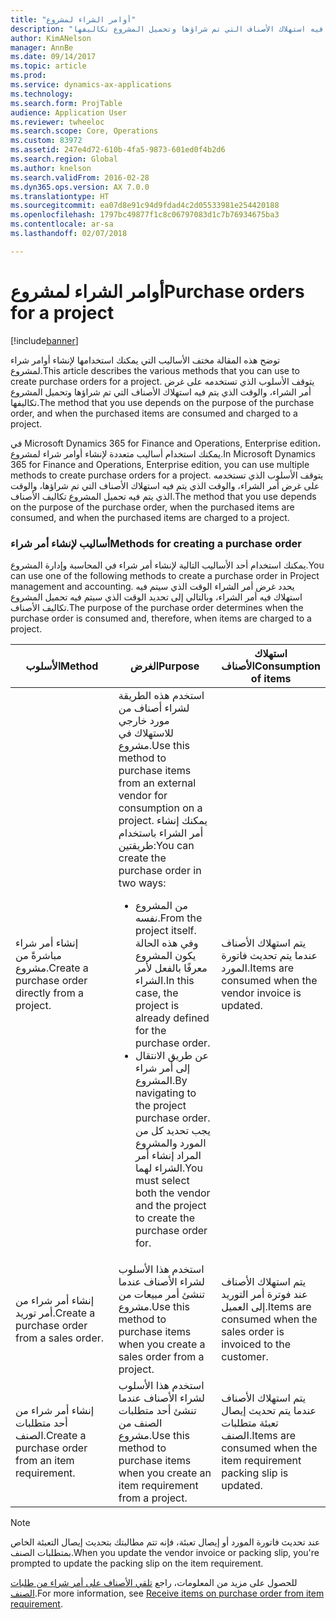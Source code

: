 ```yaml
---
title: "أوامر الشراء لمشروع"
description: "توضح هذه المقالة مختف الأساليب التي يمكنك استخدامها لإنشاء أوامر شراء لمشروع. يتوقف الأسلوب الذي تستخدمه على غرض أمر الشراء، والوقت الذي يتم فيه استهلاك الأصناف التي تم شراؤها وتحميل المشروع تكاليفها."
author: KimANelson
manager: AnnBe
ms.date: 09/14/2017
ms.topic: article
ms.prod: 
ms.service: dynamics-ax-applications
ms.technology: 
ms.search.form: ProjTable
audience: Application User
ms.reviewer: twheeloc
ms.search.scope: Core, Operations
ms.custom: 83972
ms.assetid: 247e4d72-610b-4fa5-9873-601ed0f4b2d6
ms.search.region: Global
ms.author: knelson
ms.search.validFrom: 2016-02-28
ms.dyn365.ops.version: AX 7.0.0
ms.translationtype: HT
ms.sourcegitcommit: ea07d8e91c94d9fdad4c2d05533981e254420188
ms.openlocfilehash: 1797bc49877f1c8c06797083d1c7b76934675ba3
ms.contentlocale: ar-sa
ms.lasthandoff: 02/07/2018

---
```


# <a name="purchase-orders-for-a-project"></a><span data-ttu-id="09340-104">أوامر الشراء لمشروع</span><span class="sxs-lookup"><span data-stu-id="09340-104">Purchase orders for a project</span></span>

[!include[banner](../includes/banner.md)]


<span data-ttu-id="09340-105">توضح هذه المقالة مختف الأساليب التي يمكنك استخدامها لإنشاء أوامر شراء لمشروع.</span><span class="sxs-lookup"><span data-stu-id="09340-105">This article describes the various methods that you can use to create purchase orders for a project.</span></span> <span data-ttu-id="09340-106">يتوقف الأسلوب الذي تستخدمه على غرض أمر الشراء، والوقت الذي يتم فيه استهلاك الأصناف التي تم شراؤها وتحميل المشروع تكاليفها.</span><span class="sxs-lookup"><span data-stu-id="09340-106">The method that you use depends on the purpose of the purchase order, and when the purchased items are consumed and charged to a project.</span></span>

<span data-ttu-id="09340-107">في Microsoft Dynamics 365 for Finance and Operations, Enterprise edition، يمكنك استخدام أساليب متعددة لإنشاء أوامر شراء لمشروع.</span><span class="sxs-lookup"><span data-stu-id="09340-107">In Microsoft Dynamics 365 for Finance and Operations, Enterprise edition, you can use multiple methods to create purchase orders for a project.</span></span> <span data-ttu-id="09340-108">يتوقف الأسلوب الذي تستخدمه على غرض أمر الشراء، والوقت الذي يتم فيه استهلاك الأصناف التي تم شراؤها، والوقت الذي يتم فيه تحميل المشروع تكاليف الأصناف.</span><span class="sxs-lookup"><span data-stu-id="09340-108">The method that you use depends on the purpose of the purchase order, when the purchased items are consumed, and when the purchased items are charged to a project.</span></span>

### <a name="methods-for-creating-a-purchase-order"></a><span data-ttu-id="09340-109">أساليب لإنشاء أمر شراء</span><span class="sxs-lookup"><span data-stu-id="09340-109">Methods for creating a purchase order</span></span>

<span data-ttu-id="09340-110">يمكنك استخدام أحد الأساليب التالية لإنشاء أمر شراء في المحاسبة وإدارة المشروع.</span><span class="sxs-lookup"><span data-stu-id="09340-110">You can use one of the following methods to create a purchase order in Project management and accounting.</span></span> <span data-ttu-id="09340-111">يحدد غرض أمر الشراء الوقت الذي سيتم فيه استهلاك فيه أمر الشراء، وبالتالي إلى تحديد الوقت الذي سيتم فيه تحميل المشروع تكاليف الأصناف.</span><span class="sxs-lookup"><span data-stu-id="09340-111">The purpose of the purchase order determines when the purchase order is consumed and, therefore, when items are charged to a project.</span></span>

<table>
<colgroup>
<col width="33%" />
<col width="33%" />
<col width="33%" />
</colgroup>
<thead>
<tr class="header">
<th><span data-ttu-id="09340-112">الأسلوب</span><span class="sxs-lookup"><span data-stu-id="09340-112">Method</span></span></th>
<th><span data-ttu-id="09340-113">الغرض</span><span class="sxs-lookup"><span data-stu-id="09340-113">Purpose</span></span></th>
<th><span data-ttu-id="09340-114">استهلاك الأصناف</span><span class="sxs-lookup"><span data-stu-id="09340-114">Consumption of items</span></span></th>
</tr>
</thead>
<tbody>
<tr class="odd">
<td><span data-ttu-id="09340-115">إنشاء أمر شراء مباشرةً من مشروع.</span><span class="sxs-lookup"><span data-stu-id="09340-115">Create a purchase order directly from a project.</span></span></td>
<td><span data-ttu-id="09340-116">استخدم هذه الطريقة لشراء أصناف من مورد خارجي للاستهلاك في مشروع.</span><span class="sxs-lookup"><span data-stu-id="09340-116">Use this method to purchase items from an external vendor for consumption on a project.</span></span> <span data-ttu-id="09340-117">يمكنك إنشاء أمر الشراء باستخدام طريقتين:</span><span class="sxs-lookup"><span data-stu-id="09340-117">You can create the purchase order in two ways:</span></span>
<ul>
<li><span data-ttu-id="09340-118">من المشروع نفسه.</span><span class="sxs-lookup"><span data-stu-id="09340-118">From the project itself.</span></span> <span data-ttu-id="09340-119">وفي هذه الحالة يكون المشروع معرفًا بالفعل لأمر الشراء.</span><span class="sxs-lookup"><span data-stu-id="09340-119">In this case, the project is already defined for the purchase order.</span></span></li>
<li><span data-ttu-id="09340-120">عن طريق الانتقال إلى أمر شراء المشروع.</span><span class="sxs-lookup"><span data-stu-id="09340-120">By navigating to the project purchase order.</span></span> <span data-ttu-id="09340-121">يجب تحديد كل من المورد والمشروع المراد إنشاء أمر الشراء لهما.</span><span class="sxs-lookup"><span data-stu-id="09340-121">You must select both the vendor and the project to create the purchase order for.</span></span></li>
</ul></td>
<td><span data-ttu-id="09340-122">يتم استهلاك الأصناف عندما يتم تحديث فاتورة المورد.</span><span class="sxs-lookup"><span data-stu-id="09340-122">Items are consumed when the vendor invoice is updated.</span></span></td>
</tr>
<tr class="even">
<td><span data-ttu-id="09340-123">إنشاء أمر شراء من أمر توريد.</span><span class="sxs-lookup"><span data-stu-id="09340-123">Create a purchase order from a sales order.</span></span></td>
<td><span data-ttu-id="09340-124">استخدم هذا الأسلوب لشراء الأصناف عندما تنشئ أمر مبيعات من مشروع.</span><span class="sxs-lookup"><span data-stu-id="09340-124">Use this method to purchase items when you create a sales order from a project.</span></span></td>
<td><span data-ttu-id="09340-125">يتم استهلاك الأصناف عند فوترة أمر التوريد إلى العميل.</span><span class="sxs-lookup"><span data-stu-id="09340-125">Items are consumed when the sales order is invoiced to the customer.</span></span></td>
</tr>
<tr class="odd">
<td><span data-ttu-id="09340-126">إنشاء أمر شراء من أحد متطلبات الصنف.</span><span class="sxs-lookup"><span data-stu-id="09340-126">Create a purchase order from an item requirement.</span></span></td>
<td><span data-ttu-id="09340-127">استخدم هذا الأسلوب لشراء الأصناف عندما تنشئ أحد متطلبات الصنف من مشروع.</span><span class="sxs-lookup"><span data-stu-id="09340-127">Use this method to purchase items when you create an item requirement from a project.</span></span></td>
<td><span data-ttu-id="09340-128">يتم استهلاك الأصناف عندما يتم تحديث إيصال تعبئة متطلبات الصنف.</span><span class="sxs-lookup"><span data-stu-id="09340-128">Items are consumed when the item requirement packing slip is updated.</span></span></td>
</tr>
</tbody>
</table>

> [!NOTE] 
> <span data-ttu-id="09340-129">عند تحديث فاتورة المورد أو إيصال تعبئة، فإنه تتم مطالبتك بتحديث إيصال التعبئة الخاص بمتطلبات الصنف.</span><span class="sxs-lookup"><span data-stu-id="09340-129">When you update the vendor invoice or packing slip, you're prompted to update the packing slip on the item requirement.</span></span>

<span data-ttu-id="09340-130">للحصول على مزيد من المعلومات، راجع [تلقي الأصناف على أمر شراء من طلبات الصنف‬](tasks/receive-items-purchase-order-item-requirement.md).</span><span class="sxs-lookup"><span data-stu-id="09340-130">For more information, see [Receive items on purchase order from item requirement](tasks/receive-items-purchase-order-item-requirement.md).</span></span>


